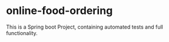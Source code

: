 # online-food-ordering
This is a Spring boot Project, containing automated tests and full functionality.
